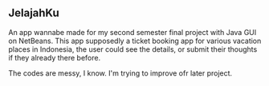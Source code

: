## JelajahKu

An app wannabe made for my second semester final project with Java GUI on NetBeans. This app supposedly a ticket booking app for various vacation places in Indonesia, the user could see the details, or submit their thoughts if they already there before.

The codes are messy, I know. I'm trying to improve ofr later project.
